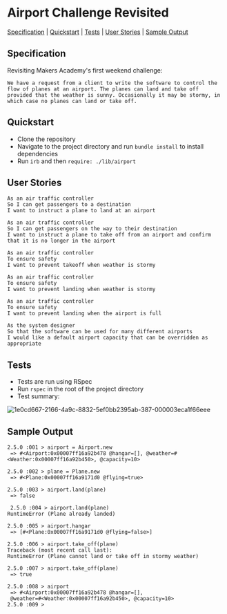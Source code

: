 # Airport Challenge Revisited

[Specification](#spec) | [Quickstart](#quickstart) | [Tests](#tests) | [User Stories](#stories) | [Sample Output](#sample-output)

## Specification
<a id="spec"></a>
Revisiting Makers Academy's first weekend challenge:
```
We have a request from a client to write the software to control the flow of planes at an airport. The planes can land and take off provided that the weather is sunny. Occasionally it may be stormy, in which case no planes can land or take off.
```

## Quickstart
<a id="quickstart"></a>
- Clone the repository
- Navigate to the project directory and run ```bundle install``` to install dependencies
- Run ```irb``` and then ```require: ./lib/airport```

## User Stories
<a id="stories"></a>

```
As an air traffic controller
So I can get passengers to a destination
I want to instruct a plane to land at an airport
```

```
As an air traffic controller
So I can get passengers on the way to their destination
I want to instruct a plane to take off from an airport and confirm that it is no longer in the airport
```

```
As an air traffic controller
To ensure safety
I want to prevent takeoff when weather is stormy
```

```
As an air traffic controller
To ensure safety
I want to prevent landing when weather is stormy
```

```
As an air traffic controller
To ensure safety
I want to prevent landing when the airport is full
```

```
As the system designer
So that the software can be used for many different airports
I would like a default airport capacity that can be overridden as appropriate
```

## Tests
<a id="tests"></a>
- Tests are run using RSpec
- Run ```rspec``` in the root of the project directory
- Test summary:

![1e0cd667-2166-4a9c-8832-5ef0bb2395ab-387-000003eca1f66eee](https://user-images.githubusercontent.com/29439776/44202568-a9040700-a14c-11e8-9371-70c9e85859ae.jpg)

## Sample Output
<a id="sample-output"></a>

```
2.5.0 :001 > airport = Airport.new
 => #<Airport:0x00007ff16a92b478 @hangar=[], @weather=#<Weather:0x00007ff16a92b450>, @capacity=10>

2.5.0 :002 > plane = Plane.new
 => #<Plane:0x00007ff16a9171d0 @flying=true>

2.5.0 :003 > airport.land(plane)
 => false

 2.5.0 :004 > airport.land(plane)
RuntimeError (Plane already landed)

2.5.0 :005 > airport.hangar
 => [#<Plane:0x00007ff16a9171d0 @flying=false>]

2.5.0 :006 > airport.take_off(plane)
Traceback (most recent call last):
RuntimeError (Plane cannot land or take off in stormy weather)

2.5.0 :007 > airport.take_off(plane)
 => true

2.5.0 :008 > airport
 => #<Airport:0x00007ff16a92b478 @hangar=[],
 @weather=#<Weather:0x00007ff16a92b450>, @capacity=10>
2.5.0 :009 >
```

